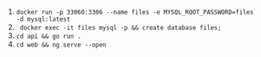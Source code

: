 1. `docker run -p 33060:3306 --name files -e MYSQL_ROOT_PASSWORD=files -d mysql:latest`
2. ` docker exec -it files mysql -p && create database files;`
3. `cd api && go run .`
4. `cd web && ng serve --open`